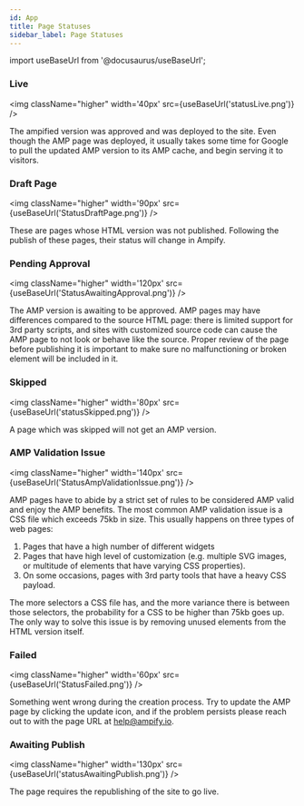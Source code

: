 ```yaml
---
id: App
title: Page Statuses
sidebar_label: Page Statuses
---
```

import useBaseUrl from '@docusaurus/useBaseUrl'; 


### Live 
<img className="higher" width='40px' src={useBaseUrl('statusLive.png')} />

The ampified version was approved and was deployed to the site. Even though the AMP page was deployed, it usually takes some time for Google to pull the updated AMP version to its AMP cache, and begin serving it to visitors.

### Draft Page
<img className="higher" width='90px' src={useBaseUrl('StatusDraftPage.png')} />

These are pages whose HTML version was not published. Following the publish of these pages, their status will change in Ampify.

### Pending Approval
<img className="higher" width='120px' src={useBaseUrl('StatusAwaitingApproval.png')} />

The AMP version is awaiting to be approved. AMP pages may have differences compared to the source HTML page: there is limited support for 3rd party scripts, and sites with customized source code can cause the AMP page to not look or behave like the source. Proper review of the page before publishing it is important to make sure no malfunctioning or broken element will be included in it.

### Skipped
<img className="higher" width='80px' src={useBaseUrl('statusSkipped.png')} />

A page which was skipped will not get an AMP version.

### AMP Validation Issue
<img className="higher" width='140px' src={useBaseUrl('StatusAmpValidationIssue.png')} />

 AMP pages have to abide by a strict set of rules to be considered AMP valid and enjoy the AMP benefits. The most common AMP validation issue is a CSS file which exceeds 75kb in size. This usually happens on three types of web pages:

1. Pages that have a high number of different widgets
2. Pages that have high level of customization (e.g. multiple SVG images, or multitude of elements that have varying CSS properties).
3. On some occasions, pages with 3rd party tools that have a heavy CSS payload.

The more selectors a CSS file has, and the more variance there is between those selectors, the probability for a CSS to be higher than 75kb goes up. The only way to solve this issue is by removing unused elements from the HTML version itself. 

### Failed
<img className="higher" width='60px' src={useBaseUrl('StatusFailed.png')} />

Something went wrong during the creation process. Try to update the AMP page by clicking the update icon, and if the problem persists please reach out to with the page URL at help@ampify.io.

### Awaiting Publish
<img className="higher" width='130px' src={useBaseUrl('statusAwaitingPublish.png')} />

The page requires the republishing of the site to go live. 
